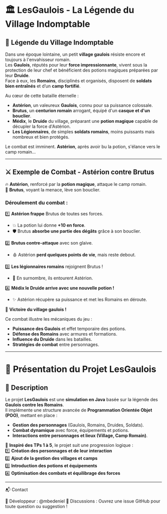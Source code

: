 # 🏛️ LesGaulois - La Légende du Village Indomptable

## 📜 Légende du Village Indomptable

Dans une époque lointaine, un petit **village gaulois** résiste encore et toujours à l'envahisseur romain.  
Les **Gaulois**, réputés pour leur **force impressionnante**, vivent sous la protection de leur chef et bénéficient des potions magiques préparées par leur **Druide**.  
Face à eux, les **Romains**, disciplinés et organisés, disposent de **soldats bien entraînés** et d’un **camp fortifié**.  

Au cœur de cette bataille éternelle :  
- **Astérion**, un valeureux **Gaulois**, connu pour sa puissance colossale.  
- **Brutus**, un **centurion romain** arrogant, équipé d'un **casque et d'un bouclier**.  
- **Médix**, le **Druide** du village, préparant une **potion magique** capable de décupler la force d'Astérion.  
- **Les Légionnaires**, de simples **soldats romains**, moins puissants mais nombreux et bien protégés.  

Le combat est imminent. **Astérion**, après avoir bu la potion, s'élance vers le camp romain…  

---

## ⚔️ Exemple de Combat - Astérion contre Brutus  

🔥 **Astérion**, renforcé par la **potion magique**, attaque le camp romain.  
👀 **Brutus**, voyant la menace, lève son bouclier.  

### **Déroulement du combat :**
1️⃣ **Astérion frappe** Brutus de toutes ses forces.  
   - 💥 La potion lui donne **+10 en force**.  
   - 🛡️ Brutus **absorbe une partie des dégâts** grâce à son bouclier.  

2️⃣ **Brutus contre-attaque** avec son glaive.  
   - 🩸 Astérion **perd quelques points de vie**, mais reste debout.  

3️⃣ **Les légionnaires romains** rejoignent Brutus !  
   - 🤺 En surnombre, ils entourent Astérion.  

4️⃣ **Médix le Druide arrive avec une nouvelle potion !**  
   - ✨ Astérion récupère sa puissance et met les Romains en déroute.  

🎉 **Victoire du village gaulois !**  

Ce combat illustre les mécaniques du jeu :  
- **Puissance des Gaulois** et effet temporaire des potions.  
- **Défense des Romains** avec armures et formations.  
- **Influence du Druide** dans les batailles.  
- **Stratégies de combat** entre personnages.  

---

# 🚀 Présentation du Projet LesGaulois

## 📜 Description

Le projet **LesGaulois** est une **simulation en Java** basée sur la légende des **Gaulois contre les Romains**.  
Il implémente une structure avancée de **Programmation Orientée Objet (POO)**, mettant en place :  
- **Gestion des personnages** (Gaulois, Romains, Druides, Soldats).  
- **Combat dynamique** avec force, équipements et potions.  
- **Interactions entre personnages et lieux (Village, Camp Romain)**.  

📖 **Inspiré des TPs 1 à 5**, le projet suit une progression logique :  
1️⃣ **Création des personnages et de leur interaction**  
2️⃣ **Ajout de la gestion des villages et camps**  
3️⃣ **Introduction des potions et équipements**  
4️⃣ **Optimisation des combats et équilibrage des forces**  

---

📬 Contact

📧 Développeur : @mbedeniel
💬 Discussions : Ouvrez une issue GitHub pour toute question ou suggestion !
